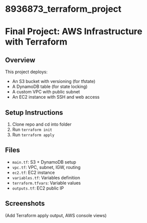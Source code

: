 # 8936873_terraform_project

# Final Project: AWS Infrastructure with Terraform

## Overview
This project deploys:
- An S3 bucket with versioning (for tfstate)
- A DynamoDB table (for state locking)
- A custom VPC with public subnet
- An EC2 instance with SSH and web access

## Setup Instructions
1. Clone repo and cd into folder
2. Run `terraform init`
3. Run `terraform apply`

## Files
- `main.tf`: S3 + DynamoDB setup
- `vpc.tf`: VPC, subnet, IGW, routing
- `ec2.tf`: EC2 instance
- `variables.tf`: Variables definition
- `terraform.tfvars`: Variable values
- `outputs.tf`: EC2 public IP

## Screenshots
(Add Terraform apply output, AWS console views)
